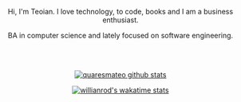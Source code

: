 <p align="center" >
  Hi, I'm Teoian. I love technology, to code, books and I am a business enthusiast.
</p>

<p align="center">
  BA in computer science and lately focused on software engineering.
</p>

<br>
<br>

<div align="center">

  [![quaresmateo github stats](https://github-readme-stats.vercel.app/api?username=quaresmateo&show_icons=true&theme=tokyonight)](https://github.com/anuraghazra/github-readme-stats)

  [![willianrod's wakatime stats](https://github-readme-stats.vercel.app/api/wakatime?username=quaresmateo&layout=compact&theme=tokyonight)](https://github.com/anuraghazra/github-readme-stats)

</div>
